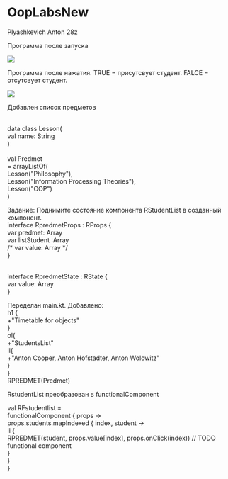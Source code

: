 # OopLabsNew
Plyashkevich Anton 28z

Программа после запуска

<img src=https://cdn.discordapp.com/attachments/407510344509030400/690966580858847373/unknown.png>

 Программа после нажатия. TRUE = присутсвует студент. FALCE = отсутсвует студент.

<img src=https://cdn.discordapp.com/attachments/407510344509030400/690967156539785306/unknown.png>

Добавлен список предметов
 
<br> data class Lesson(
 <br>    val name: String
<br> )
<br> 
<br> val Predmet
  <br>       = arrayListOf(
 <br>    Lesson("Philosophy"),
 <br>    Lesson("Information Processing Theories"),
 <br>    Lesson("OOP")
<br> )

Задание: Поднимите состояние компонента RStudentList в созданный компонент.
<br>interface RpredmetProps : RProps {
 <br>   var predmet: Array<Lesson>
 <br>   var listStudent :Array<Student>
<br> /* var value: Array<Boolean> */
<br> }

<br> interface RpredmetState : RState {
 <br>    var value: Array<Boolean>
<br> }

 Переделан main.kt. Добавлено:
 <br> h1 {
     <br>       +"Timetable for objects"
     <br>   }
       <br> ol{
      <br>      +"StudentsList"
      <br>      li{
          <br>      +"Anton Cooper, Anton Hofstadter, Anton Wolowitz"
    <br>        }
    <br>    }
     <br>   RPREDMET(Predmet)

RstudentList преобразован в functionalComponent

val RFstudentlist =
    <br>functionalComponent<RStudentListProps> { props ->
      <br>  props.students.mapIndexed { index, student ->
         <br>   li {
            <br>    RPREDMET(student, props.value[index], props.onClick(index))         // TODO functional component
        <br>    }
       <br> }
 <br>   }
